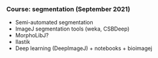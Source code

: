 ### Course: segmentation (September 2021)

- Semi-automated segmentation
- ImageJ segmentation tools (weka, CSBDeep)
- MorphoLibJ?
- Ilastik
- Deep learning (DeepImageJ) + notebooks + bioimagej
